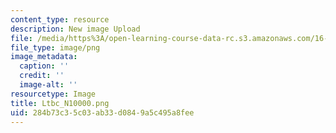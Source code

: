 ```yaml
---
content_type: resource
description: New image Upload
file: /media/https%3A/open-learning-course-data-rc.s3.amazonaws.com/16-90-computational-methods-in-aerospace-engineering-spring-2014/284b73c35c03ab33d0849a5c495a8fee_Ltbc_N10000.png
file_type: image/png
image_metadata:
  caption: ''
  credit: ''
  image-alt: ''
resourcetype: Image
title: Ltbc_N10000.png
uid: 284b73c3-5c03-ab33-d084-9a5c495a8fee
---
```

